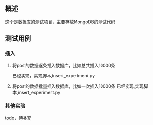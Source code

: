## 概述
这个是数据库的测试项目，主要存放MongoDB的测试代码

## 测试用例
### 插入
1. 将post的数据逐条插入数据库，比如总共插入10000条

    已经实现，实现脚本,insert_experiment.py
2. 将post的数据批量插入数据库，比如一次插入10000条
    已经实现,实现脚本,insert_experiment.py

### 其他实验
todo，待补充
